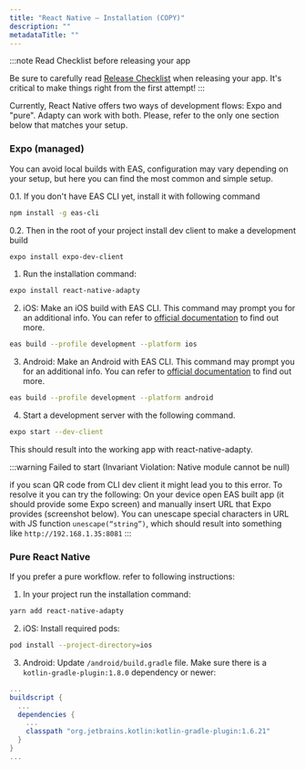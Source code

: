 ```yaml
---
title: "React Native — Installation (COPY)"
description: ""
metadataTitle: ""
---
```


:::note
Read Checklist before releasing your app

Be sure to carefully read [Release Checklist](release-checklist) when releasing your app. It's critical to make things right from the first attempt!
:::

Currently, React Native offers two ways of development flows: Expo and "pure". Adapty can work with both. Please, refer to the only one section below that matches your setup.

### Expo (managed)

You can avoid local builds with EAS, configuration may vary depending on your setup, but here you can find the most common and simple setup.

0.1. If you don't have EAS CLI yet, install it with following command

```sh title="Sh"
npm install -g eas-cli
```

0.2. Then in the root of your project install dev client to make a development build

```sh title="Sh"
expo install expo-dev-client
```

1. Run the installation command:

```sh title="Sh"
expo install react-native-adapty
```

2. iOS: Make an iOS build with EAS CLI. This command may prompt you for an additional info. You can refer to [official documentation](https://docs.expo.dev/develop/development-builds/create-a-build/) to find out more.

```sh title="Sh"
eas build --profile development --platform ios
```

3. Android: Make an Android with EAS CLI. This command may prompt you for an additional info. You can refer to [official documentation](https://docs.expo.dev/develop/development-builds/create-a-build/) to find out more.

```sh title="Sh"
eas build --profile development --platform android
```

4. Start a development server with the following command.

```sh title="Sh"
expo start --dev-client
```

This should result into the working app with react-native-adapty.

:::warning
Failed to start (Invariant Violation: Native module cannot be null)

if you scan QR code from CLI dev client it might lead you to this error. To resolve it  you can try the following:
On your device open EAS built app (it should provide some Expo screen) and manually insert URL that Expo provides (screenshot below). You can unescape special characters in URL with JS function `unescape(“string”)`, which should result into something like `http://192.168.1.35:8081`
:::

### Pure React Native

If you prefer a pure workflow. refer to following instructions:

1. In your project run the installation command:

```sh title="Sh"
yarn add react-native-adapty
```

2. iOS: Install required pods:

```sh title="Sh"
pod install --project-directory=ios
```

3. Android: Update `/android/build.gradle` file. Make sure there is a `kotlin-gradle-plugin:1.8.0` dependency or newer:

```groovy title="/android/build.gradle"
...
buildscript {
  ...
  dependencies {
    ...
    classpath "org.jetbrains.kotlin:kotlin-gradle-plugin:1.6.21"
  }
}
...
```